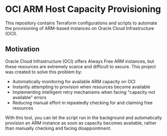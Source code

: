 # OCI ARM Host Capacity Provisioning

This repository contains Terraform configurations and scripts to automate the provisioning of ARM-based instances on Oracle Cloud Infrastructure (OCI).

## Motivation

Oracle Cloud Infrastructure (OCI) offers Always Free ARM instances, but these resources are extremely scarce and difficult to secure. This project was created to solve this problem by:

- Automatically monitoring for available ARM capacity on OCI
- Instantly attempting to provision when resources become available
- Implementing intelligent retry mechanisms when facing "capacity not available" errors
- Reducing manual effort in repeatedly checking for and claiming free resources

With this tool, you can let the script run in the background and automatically provision an ARM instance as soon as capacity becomes available, rather than manually checking and facing disappointment.

